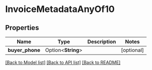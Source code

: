 # InvoiceMetadataAnyOf10

## Properties

Name | Type | Description | Notes
------------ | ------------- | ------------- | -------------
**buyer_phone** | Option<**String**> |  | [optional]

[[Back to Model list]](../README.md#documentation-for-models) [[Back to API list]](../README.md#documentation-for-api-endpoints) [[Back to README]](../README.md)


